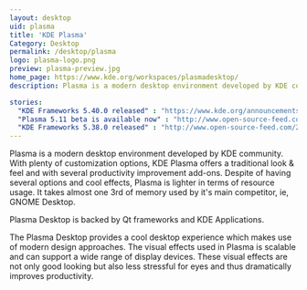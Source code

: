 ```yaml
---
layout: desktop
uid: plasma
title: 'KDE Plasma'
Category: Desktop
permalink: /desktop/plasma
logo: plasma-logo.png
preview: plasma-preview.jpg
home_page: https://www.kde.org/workspaces/plasmadesktop/
description: Plasma is a modern desktop environment developed by KDE community. With plenty of customization options, KDE Plasma offers a traditional look & feel and with several productivity improvement add-ons.

stories:
  "KDE Frameworks 5.40.0 released" : "https://www.kde.org/announcements/kde-frameworks-5.40.0.php"
  "Plasma 5.11 beta is available now" : "http://www.open-source-feed.com/2017/09/plasma-511-beta-is-available-now.html"
  "KDE Frameworks 5.38.0 released" : "http://www.open-source-feed.com/2017/09/kde-frameworks-5380-released-with.html"
---
```


Plasma is a modern desktop environment developed by KDE community. With plenty of customization options, KDE Plasma offers a traditional look & feel and with several productivity improvement add-ons. Despite of having several options and cool effects, Plasma is lighter in terms of resource usage. It takes almost one 3rd of memory used by it's main competitor, ie, GNOME Desktop.

Plasma Desktop is backed by Qt frameworks and KDE Applications.

The Plasma Desktop provides a cool desktop experience which makes use of modern design approaches. The visual effects used in Plasma is scalable and can support a wide range of display devices. These visual effects are not only good looking but also less stressful for eyes and thus dramatically improves productivity.

